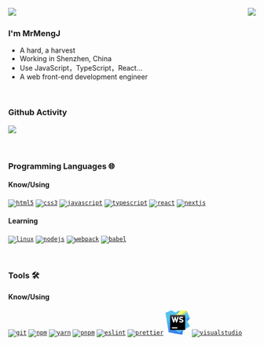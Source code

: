 ![](https://gv.halberd.cn/MrMengJ?theme=stroke-colorful&active=3200ff&deactive=f1f1f1&len=4&speed=40&size=50&space=5&tail=1)
<img align="right" src="https://github-readme-stats.vercel.app/api?username=MrMengJ&show_icons=true&include_all_commits=true&count_private=true&hide_border=true&line_height=32&bg_color=30,e96443,904e95&title_color=fff&text_color=fff&icon_color=fff" />

### I'm MrMengJ
- A hard, a harvest
- Working in Shenzhen, China
- Use JavaScript，TypeScript，React...
- A web front-end development engineer

&emsp;&emsp;&emsp;

### Github Activity

![](https://activity-graph.herokuapp.com/graph?username=MrMengJ&theme=github-light&area=true)

&emsp;

### Programming Languages 🌐

#### Know/Using
<code><a href="https://html.spec.whatwg.org" target="_blank"><img height="50" alt="html5" src="https://www.vectorlogo.zone/logos/w3_html5/w3_html5-ar21.svg"></a></code>
<code><a href="https://www.w3.org/Style/CSS/Overview.en.html" target="_blank"><img height="50"  alt="css3" src="https://www.vectorlogo.zone/logos/w3_css/w3_css-ar21.svg"></a></code>
<code><a href="https://developer.mozilla.org/en-US/docs/Web/JavaScript" target="_blank"><img height="50" alt="javascript" src="https://www.vectorlogo.zone/logos/javascript/javascript-ar21.svg"></a></code>
<code><a href="https://typescriptlang.org/" target="_blank"><img height="50" alt="typescript" src="https://www.vectorlogo.zone/logos/typescriptlang/typescriptlang-ar21.svg"></a></code>
<code><a href="https://reactjs.org/" target="_blank"><img height="50" alt="react" src="https://www.vectorlogo.zone/logos/reactjs/reactjs-ar21.svg"></a></code>
<code><a href="https://nextjs.org/" target="_blank"><img height="50" alt="nextjs" src="https://upload.vectorlogo.zone/logos/nextjs/images/60eff509-53dd-4280-92e7-7318fa02e934.svg"></a></code>

#### Learning
<code><a href="https://linux.org/" target="_blank"><img height="50" alt="linux" src="https://www.vectorlogo.zone/logos/linux/linux-ar21.svg"></a></code>
<code><a href="https://nodejs.org/" target="_blank"><img height="50" alt="nodejs" src="https://www.vectorlogo.zone/logos/nodejs/nodejs-ar21.svg"></a></code>
<code><a href="https://webpack.js.org/" target="_blank"><img height="50" alt="webpack" src="https://www.vectorlogo.zone/logos/js_webpack/js_webpack-ar21.svg"></a></code>
<code><a href="https://babeljs.io/" target="_blank"><img height="50" alt="babel" src="https://www.vectorlogo.zone/logos/babeljs/babeljs-ar21.svg"></a></code>

&emsp;

### Tools 🛠️

#### Know/Using
<code><a href="https://git-scm.com/" target="_blank"><img height="50" alt="git" src="https://www.vectorlogo.zone/logos/git-scm/git-scm-ar21.svg"></a></code>
<code><a href="https://www.npmjs.com/" target="_blank"><img height="50" alt="npm" src="https://www.vectorlogo.zone/logos/npmjs/npmjs-ar21.svg"></a></code>
<code><a href="https://classic.yarnpkg.com/lang/en/" target="_blank"><img height="50" alt="yarn" src="https://www.vectorlogo.zone/logos/yarnpkg/yarnpkg-ar21.svg"></a></code>
<code><a href="https://pnpm.io/" target="_blank"><img height="50" alt="pnpm" src="https://raw.githubusercontent.com/gilbarbara/logos/master/logos/pnpm.svg"></a></code>
<code><a href="https://eslint.org/" target="_blank"><img height="50" alt="eslint" src="https://www.vectorlogo.zone/logos/eslint/eslint-ar21.svg"></a></code>
<code><a href="https://prettier.io/" target="_blank"><img height="50" alt="prettier" src="https://raw.githubusercontent.com/bestofjs/bestofjs-webui/master/public/logos/prettier.svg"></a></code>
<code><a href="https://www.jetbrains.com/zh-cn/webstorm/" target="_blank"><img height="50" alt="webstorm" src="https://github.com/MrMengJ/MrMengJ/blob/main/webstorm.png"></a></code>
<code><a href="https://code.visualstudio.com/" target="_blank"><img height="50" alt="visualstudio"  src="https://www.vectorlogo.zone/logos/visualstudio_code/visualstudio_code-ar21.svg"></a></code>


<!--
<a>
		<img alt="Stargazers" src="https://img.shields.io/github/stars/mrmengj/x6?style=for-the-badge&logo=starship&color=C9CBFF&logoColor=D9E0EE&labelColor=302D41"></a>
-->
